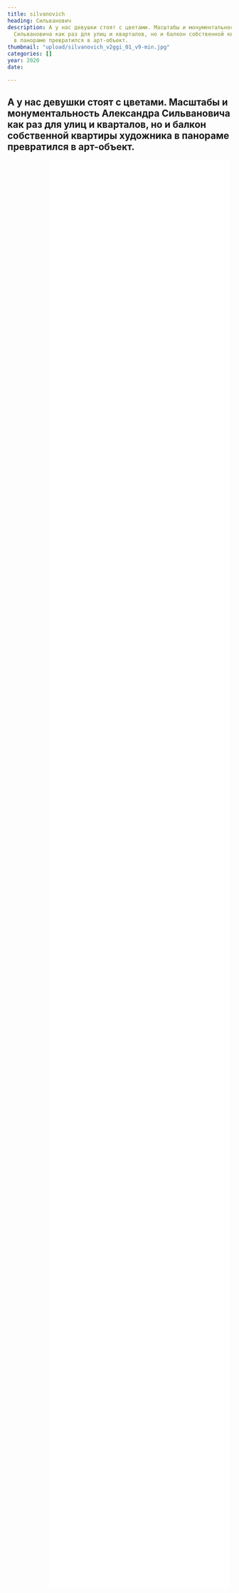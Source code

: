 ```yaml
---
title: silvanovich
heading: Сильванович
description: А у нас девушки стоят с цветами. Масштабы и монументальность Александра
  Сильвановича как раз для улиц и кварталов, но и балкон собственной квартиры художника
  в панораме превратился в арт-объект.
thumbnail: "upload/silvanovich_v2ggi_01_v9-min.jpg"
categories: []
year: 2020
date: 

---
```

<!-- <Pano /> -->
<div>
<h2>
    <!-- пишите описание тут -->
А у нас девушки стоят с цветами. Масштабы и монументальность Александра Сильвановича как раз для улиц и кварталов, но и балкон собственной квартиры художника в панораме превратился в арт-объект.
</h2>
<iframe src="/silvanovich2/index.html" frameborder="0" scrolling="yes" style="height: 80vh; width: 80%; margin: 0 10vw" allowfullscreen="true" webkitallowfullscreen="true" mozallowfullscreen="true"></iframe>
</div>